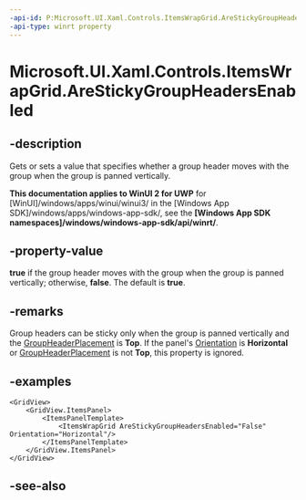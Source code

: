 ```yaml
---
-api-id: P:Microsoft.UI.Xaml.Controls.ItemsWrapGrid.AreStickyGroupHeadersEnabled
-api-type: winrt property
---
```


<!-- Property syntax
public bool AreStickyGroupHeadersEnabled { get;  set; }
-->

# Microsoft.UI.Xaml.Controls.ItemsWrapGrid.AreStickyGroupHeadersEnabled

## -description
Gets or sets a value that specifies whether a group header moves with the group when the group is panned vertically.

**This documentation applies to WinUI 2 for UWP** for [WinUI]/windows/apps/winui/winui3/ in the [Windows App SDK]/windows/apps/windows-app-sdk/, see the **[Windows App SDK namespaces]/windows/windows-app-sdk/api/winrt/**.

## -property-value
**true** if the group header moves with the group when the group is panned vertically; otherwise, **false**. The default is **true**.

## -remarks
Group headers can be sticky only when the group is panned vertically and the [GroupHeaderPlacement](itemswrapgrid_groupheaderplacement.md) is **Top**. If the panel's [Orientation](itemswrapgrid_orientation.md) is **Horizontal** or [GroupHeaderPlacement](itemswrapgrid_groupheaderplacement.md) is not **Top**, this property is ignored.

## -examples
```xaml
<GridView>
    <GridView.ItemsPanel> 
        <ItemsPanelTemplate>
            <ItemsWrapGrid AreStickyGroupHeadersEnabled="False" Orientation="Horizontal"/>  
        </ItemsPanelTemplate> 
    </GridView.ItemsPanel> 
</GridView> 

```



## -see-also
